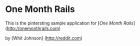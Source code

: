 # One Month Rails

This is the pintersting sample application for
[*One Month Rails*] (http://onemonthrails.com)

by [Whit Johnson] (http://reddit.com)